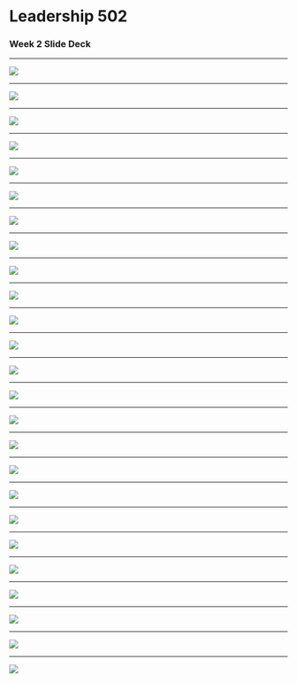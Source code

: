 
# Leadership 502

### Week 2 Slide Deck

---

![](LDRS502-2/assets/Slide01.jpeg)

---

![](LDRS502-2/assets/Slide02.jpeg)

---

![](LDRS502-2/assets/Slide03.jpeg)

---

![](LDRS502-2/assets/Slide04.jpeg)

---

![](LDRS502-2/assets/Slide05.jpeg)

---

![](LDRS502-2/assets/Slide06.jpeg)

---

![](LDRS502-2/assets/Slide07.jpeg)

---

![](LDRS502-2/assets/Slide08.jpeg)

---

![](LDRS502-2/assets/Slide09.jpeg)

---

![](LDRS502-2/assets/Slide10.jpeg)

---

![](LDRS502-2/assets/Slide11.jpeg)

---

![](LDRS502-2/assets/Slide12.jpeg)

---

![](LDRS502-2/assets/Slide13.jpeg)

---

![](LDRS502-2/assets/Slide14.jpeg)

---

![](LDRS502-2/assets/Slide15.jpeg)

---

![](LDRS502-2/assets/Slide16.jpeg)

---

![](LDRS502-2/assets/Slide17.jpeg)

---

![](LDRS502-2/assets/Slide18.jpeg)

---

![](LDRS502-2/assets/Slide19.jpeg)

---

![](LDRS502-2/assets/Slide20.jpeg)

---

![](LDRS502-2/assets/Slide21.jpeg)

---

![](LDRS502-2/assets/Slide22.jpeg)

---

![](LDRS502-2/assets/Slide23.jpeg)

---

![](LDRS502-2/assets/Slide24.jpeg)

---

![](LDRS502-2/assets/Slide25.jpeg)
